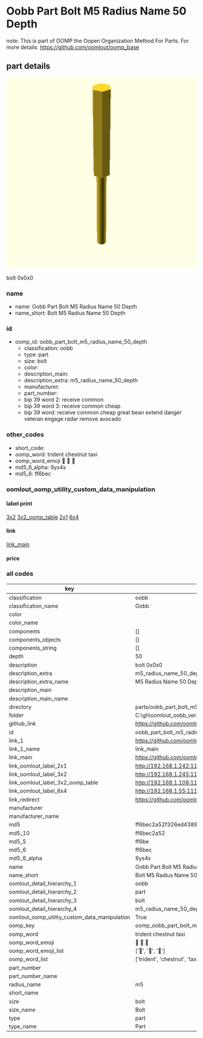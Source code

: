 # Oobb Part Bolt M5 Radius Name 50 Depth  

note: This is part of OOMP the Oopen Organization Method For Parts. For more details: https://github.com/oomlout/oomp_base

##  part details
  

[![](3dpr.png)](3dpr.png)

bolt 0x0x0



### name
* name: Oobb Part Bolt M5 Radius Name 50 Depth
* name_short: Bolt M5 Radius Name 50 Depth
### id
* oomp_id: oobb_part_bolt_m5_radius_name_50_depth
  * classification: oobb
  * type: part
  * size: bolt
  * color: 
  * description_main: 
  * description_extra: m5_radius_name_50_depth
  * manufacturer: 
  * part_number: 
  * bip 39 word 2: receive common
  * bip 39 word 3: receive common cheap
  * bip 39 word: receive common cheap great bean extend danger veteran engage radar remove avocado

### other_codes
* short_code: 
* oomp_word: trident chestnut taxi
* oomp_word_emoji :trident: :chestnut: :taxi:
* md5_6_alpha: 9ys4s
* md5_6: ff6bec






### oomlout_oomp_utility_custom_data_manipulation
#### label print
[3x2](http://192.168.1.245:1112/?label=oomp%209ys4s)
[3x2_oomp_table](http://192.168.1.108:1112/?label=oomp%209ys4s)
[2x1](http://192.168.1.242:1112/?label=oomp%209ys4s)
[6x4](http://192.168.1.55:1112/?label=oomp%209ys4s)    

#### link

[link_main](https://github.com/oomlout/oomlout_oobb_version_4_generated_parts/tree/main/navigation_oomp/oobb/part/bolt//m5_radius_name_50_depth/part)                              

#### price







### all codes 
| key | value |  
| --- | --- |  
| classification | oobb |  
| classification_name | Oobb |  
| color |  |  
| color_name |  |  
| components | [] |  
| components_objects | [] |  
| components_string | [] |  
| depth | 50 |  
| description | bolt 0x0x0 |  
| description_extra | m5_radius_name_50_depth |  
| description_extra_name | M5 Radius Name 50 Depth |  
| description_main |  |  
| description_main_name |  |  
| directory | parts/oobb_part_bolt_m5_radius_name_50_depth |  
| folder | C:\gh\oomlout_oobb_version_4_generated_parts\parts\oobb_part_bolt_m5_radius_name_50_depth |  
| github_link | https://github.com/oomlout/oomlout_oomp_part_src/tree/main/parts/oobb_part_bolt_m5_radius_name_50_depth |  
| id | oobb_part_bolt_m5_radius_name_50_depth |  
| link_1 | https://github.com/oomlout/oomlout_oobb_version_4_generated_parts/tree/main/navigation_oomp/oobb/part/bolt//m5_radius_name_50_depth/part |  
| link_1_name | link_main |  
| link_main | https://github.com/oomlout/oomlout_oobb_version_4_generated_parts/tree/main/navigation_oomp/oobb/part/bolt//m5_radius_name_50_depth/part |  
| link_oomlout_label_2x1 | http://192.168.1.242:1112/?label=oomp%209ys4s |  
| link_oomlout_label_3x2 | http://192.168.1.245:1112/?label=oomp%209ys4s |  
| link_oomlout_label_3x2_oomp_table | http://192.168.1.108:1112/?label=oomp%209ys4s |  
| link_oomlout_label_6x4 | http://192.168.1.55:1112/?label=oomp%209ys4s |  
| link_redirect | https://github.com/oomlout/oomlout_oobb_version_4_generated_parts/tree/main/parts/hardware_bolt_m5_50 |  
| manufacturer |  |  
| manufacturer_name |  |  
| md5 | ff6bec2a52f326ed4389c6624dcb9d9c |  
| md5_10 | ff6bec2a52 |  
| md5_5 | ff6be |  
| md5_6 | ff6bec |  
| md5_6_alpha | 9ys4s |  
| name | Oobb Part Bolt M5 Radius Name 50 Depth |  
| name_short | Bolt M5 Radius Name 50 Depth |  
| oomlout_detail_hierarchy_1 | oobb |  
| oomlout_detail_hierarchy_2 | part |  
| oomlout_detail_hierarchy_3 | bolt |  
| oomlout_detail_hierarchy_4 | m5_radius_name_50_depth |  
| oomlout_oomp_utility_custom_data_manipulation | True |  
| oomp_key | oomp_oobb_part_bolt_m5_radius_name_50_depth |  
| oomp_word | trident chestnut taxi |  
| oomp_word_emoji | :trident: :chestnut: :taxi: |  
| oomp_word_emoji_list | [':trident:', ':chestnut:', ':taxi:'] |  
| oomp_word_list | ['trident', 'chestnut', 'taxi'] |  
| part_number |  |  
| part_number_name |  |  
| radius_name | m5 |  
| short_name |  |  
| size | bolt |  
| size_name | Bolt |  
| type | part |  
| type_name | Part |  

